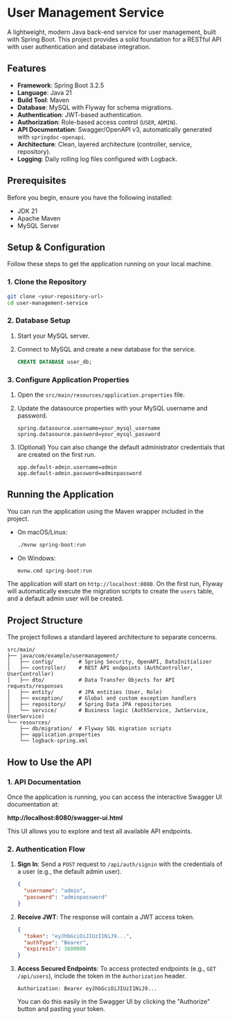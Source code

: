 # User Management Service

A lightweight, modern Java back-end service for user management, built with Spring Boot. This project provides a solid foundation for a RESTful API with user authentication and database integration.

## Features

- **Framework**: Spring Boot 3.2.5
- **Language**: Java 21
- **Build Tool**: Maven
- **Database**: MySQL with Flyway for schema migrations.
- **Authentication**: JWT-based authentication.
- **Authorization**: Role-based access control (`USER`, `ADMIN`).
- **API Documentation**: Swagger/OpenAPI v3, automatically generated with `springdoc-openapi`.
- **Architecture**: Clean, layered architecture (controller, service, repository).
- **Logging**: Daily rolling log files configured with Logback.

## Prerequisites

Before you begin, ensure you have the following installed:
- JDK 21
- Apache Maven
- MySQL Server

## Setup & Configuration

Follow these steps to get the application running on your local machine.

### 1. Clone the Repository

```bash
git clone <your-repository-url>
cd user-management-service
```

### 2. Database Setup

1.  Start your MySQL server.
2.  Connect to MySQL and create a new database for the service.

    ```sql
    CREATE DATABASE user_db;
    ```

### 3. Configure Application Properties

1.  Open the `src/main/resources/application.properties` file.
2.  Update the datasource properties with your MySQL username and password.

    ```properties
    spring.datasource.username=your_mysql_username
    spring.datasource.password=your_mysql_password
    ```

3.  (Optional) You can also change the default administrator credentials that are created on the first run.

    ```properties
    app.default-admin.username=admin
    app.default-admin.password=adminpassword
    ```

## Running the Application

You can run the application using the Maven wrapper included in the project.

-   On macOS/Linux:
    ```bash
    ./mvnw spring-boot:run
    ```
-   On Windows:
    ```bash
    mvnw.cmd spring-boot:run
    ```

The application will start on `http://localhost:8080`. On the first run, Flyway will automatically execute the migration scripts to create the `users` table, and a default admin user will be created.

## Project Structure

The project follows a standard layered architecture to separate concerns.

```
src/main/
├── java/com/example/usermanagement/
│   ├── config/        # Spring Security, OpenAPI, DataInitializer
│   ├── controller/    # REST API endpoints (AuthController, UserController)
│   ├── dto/           # Data Transfer Objects for API requests/responses
│   ├── entity/        # JPA entities (User, Role)
│   ├── exception/     # Global and custom exception handlers
│   ├── repository/    # Spring Data JPA repositories
│   └── service/       # Business logic (AuthService, JwtService, UserService)
└── resources/
    ├── db/migration/  # Flyway SQL migration scripts
    ├── application.properties
    └── logback-spring.xml
```

## How to Use the API

### 1. API Documentation

Once the application is running, you can access the interactive Swagger UI documentation at:

**http://localhost:8080/swagger-ui.html**

This UI allows you to explore and test all available API endpoints.

### 2. Authentication Flow

1.  **Sign In**: Send a `POST` request to `/api/auth/signin` with the credentials of a user (e.g., the default admin user).

    ```json
    {
      "username": "admin",
      "password": "adminpassword"
    }
    ```

2.  **Receive JWT**: The response will contain a JWT access token.

    ```json
    {
      "token": "eyJhbGciOiJIUzI1NiJ9...",
      "authType": "Bearer",
      "expiresIn": 3600000
    }
    ```

3.  **Access Secured Endpoints**: To access protected endpoints (e.g., `GET /api/users`), include the token in the `Authorization` header.

    `Authorization: Bearer eyJhbGciOiJIUzI1NiJ9...`

    You can do this easily in the Swagger UI by clicking the "Authorize" button and pasting your token.